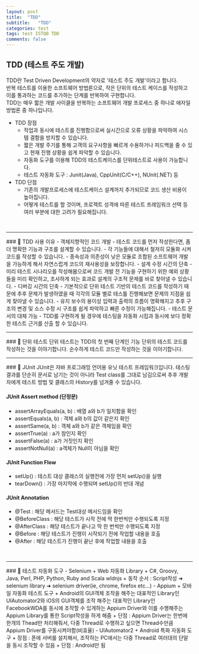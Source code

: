```yaml
---
layout: post
title:  "TDD"
subtitle:   "TDD"
categories: test
tags: test ISTQB TDD
comments: false
---
```

## TDD (테스트 주도 개발)
TDD란 Test Driven Development의 약자로 '테스트 주도 개발'이라고 합니다.  
반복 테스트를 이용한 소프트웨어 방법론으로, 작은 단위의 테스트 케이스를 작성하고 이를 통과하는 코드를 추가하는 단계를 반복하여 구현합니다.  
TDD는 매우 짧은 개발 사이클을 반복하는 소프트웨어 개발 프로세스 중 하나로 애자일 방법론 중 하나입니다.  

- TDD 장점  
	- 작업과 동시에 테스트를 진행함으로써 실시간으로 오류 상황을 파악하여 시스템 결함을 방지할 수 있습니다.  
	- 짧은 개발 주기를 통해 고객의 요구사항을 빠르게 수용하거나 피드백을 줄 수 있고 현재 진행 상황을 쉽게 파악할 수 있습니다.  
	- 자동화 도구를 이용해 TDD의 테스트케이스를 단위테스트로 사용이 가능합니다.  
	- 테스트 자동화 도구 : Junit(Java), CppUnit(C/C++), NUnit(.NET) 등  
- TDD 단점  
	- 기존의 개발프로세스에 테스트케이스 설계까지 추가되므로 코드 생산 비용이 높아집니다.  
	- 어떻게 테스트를 할 것이며, 프로젝트 성격에 따른 테스트 프레임워크 선택 등 여러 부분에 대한 고려가 필요해집니다.  

<br>
<hr>
### &#128204; TDD 사용 이유
- 객체지향적인 코드 개발  
	- 테스트 코드를 먼저 작성한다면, 좀 더 명확한 기능과 구조를 설계할 수 있습니다.  
	- 각 기능들에 대해서 철저히 모듈화 시켜 코드를 작성할 수 있습니다.  
	- 종속성과 의존성이 낮은 모듈로 조합된 소프트웨어 개발을 가능하게 해서 자연스럽게 코드의 재사용성을 보장합니다.  
- 설계 수정 시간의 단축  
	- 미리 테스트 시나리오를 작성해봄으로써 코드 개발 전 기능을 구현하기 위한 예외 상황들을 미리 확인하고, 조사하게 되는 효과로 설계의 구조적 문제를 바로 찾아낼 수 있습니다.  
- 디버깅 시간의 단축  
	- 기본적으로 단위 테스트 기반의 테스트 코드를 작성하기 때문에 추후 문제가 발생하였을 때 각각의 모듈 별로 테스틀 진행해보면 문제의 지점을 쉽게 찾아낼 수 있습니다.  
- 유지 보수의 용이성  
입력과 출력의 흐름이 명확해지고 추후 구조의 변경 및 소스 수정 시 구조를 쉽게 파악하고 빠른 수정이 가능해집니다.  
- 테스트 문서의 대체 가능  
	- TDD를 구현하게 될 경우에 테스팅을 자동화 시킴과 동시에 보다 정확한 테스트 근거를 산출 할 수 있습니다.  

<br>
<hr>
### &#128204; 단위 테스트
단위 테스트는 TDD의 첫 번째 단계인 기능 단위의 테스트 코드를 작성하는 것을 이야기합니다.  
순수하게 테스트 코드만 작성하는 것을 이야기합니다.  

<br>
<hr>
### &#128204; JUnit  
JUnit은 자바 프로그래밍 언어용 유닛 테스트 프레임워크입니다.  
테스팅 결과를 단순히 문서로 남기는 것이 아니라 Test class를 그대로 남김으로써 추후 개발자에게 테스트 방법 및 클래스의 History를 넘겨줄 수 있습니다.  

#### JUnit Assert method (단정문)
- assertArrayEquals(a, b) : 배열 a와 b가 일치함을 확인  
- assertEquals(a, b) : 객체 a와 b의 값이 같은지 확인  
- assertSame(a, b) : 객체 a와 b가 같은 객체임을 확인  
- assertTrue(a) : a가 참인지 확인  
- assertFalse(a) : a가 거짓인지 확인  
- assertNotNull(a) : a객체가 Null이 아님을 확인  

#### JUnit Function Flow
- setUp() : 테스트 대상 클래스의 실행전에 가장 먼저 setUp()을 실행  
- tearDown() : 가장 마지막에 수행되며 setUp()의 반대 개념  

#### JUnit Annotation
- @Test : 해당 메서드는 Test대상 메서드임을 확인  
- @BeforeClass : 해당 테스트가 시작 전에 딱 한번씩만 수행되도록 지정  
- @AfterClass : 해당 테스트가 끝나고 딱 한 번씩만 수행되도록 지정  
- @Before : 해당 테스트가 진행이 시작되기 전에 작업할 내용을 호출  
- @After : 해당 테스트가 진행이 끝난 후에 작업할 내용을 호출  

<br>
<hr>
### &#128204; 테스트 자동화 도구
- Selenium  
	+ Web 자동화 Library  
	+ C#, Groovy, Java, Perl, PHP, Python, Ruby and Scala wldnjs  
	+ 동작 순서 : Script작성 &#10140; selenium library &#10140; selenium driver(ie, chrome, firefox etc...)  
- Appium  
	+ 모바일 자동화 테스트 도구  
	+ Android의 GUI객체 조작을 해주는 대표적인 Library인 UIAutomator2와 iOS의 GUI객체를 조작 해주는 대표적인 Library인 FacebookWDA를 동시에 조작할 수 있게하는 Appium Driver와 이를 수행해주는 Appium Library를 통한 Script작성을 하게 해줌  
	+ 단점 : Appium Driver는 한번에 한개의 Thead만 처리해줘서, 다중 Thread로 수행하고 싶으면 Thread수만큼 Appium Driver를 구동시켜야함(비효율)  
- UIAutomator2  
	+ Android 특화 자동화 도구  
	+ 장점 : 폰에 서버를 설치해서, 조작하는 PC에서는 다중 Thread로 여러대의 단말을 동시 조작할 수 있음  
	+ 단점 : Android만 됨  
	
